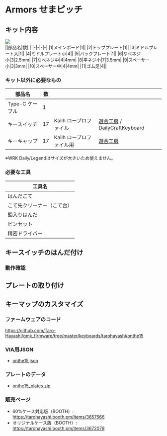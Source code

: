 # Armors せまピッチ

## キット内容
![](img/IMG_6330.jpg)  
||部品名|数| |
|-|-|-|-|
|1|メインボード|1||
|2|トッププレート|1||
|3|ミドルプレート大|1||
|4|ミドルプレート小|4||
|5|バックプレート|1||
|6|なべネジ小|3|2.5mm|
|7|なべネジ中|4|4mm|
|8|平ネジ小|7|3.5mm|
|9|スペーサー小|3|3mm|
|10|スペーサー中|4|4mm|
|11|ゴム足|4||

### キット以外に必要なもの
|部品名|数|||
|-|-|-|-|
|Type-C ケーブル|1|||
|キースイッチ|17|Kailh ロープロファイル|[遊舎工房](https://shop.yushakobo.jp/products/pg1350) / [DailyCraftKeyboard](https://shop.dailycraft.jp/collections/choc-switches)|
|キーキャップ|17|Kailh ロープロファイル用|[遊舎工房](https://shop.yushakobo.jp/collections/keycaps/For-Choc-v1)|

※WRK Daily/Legendはサイズが大きいため使えません。

### 必要な工具
|工具名|
|-|
|はんだごて|
|こて先クリーナー（こて台）|
|鉛入りはんだ|
|ピンセット|
|精密ドライバー|

## キースイッチのはんだ付け

### 動作確認

## プレートの取り付け

## キーマップのカスタマイズ

### ファームウェアのコード
https://github.com/Taro-Hayashi/qmk_firmware/tree/master/keyboards/tarohayashi/onthe15

### VIA用JSON
- [onthe15.json](https://github.com/Taro-Hayashi/On-the-15/releases/download/15.23/onthe15.json)

### プレートのデータ
- [onthe15_plates.zip](https://github.com/Taro-Hayashi/On-the-15/releases/download/15.23/onthe15_plates.zip)

### 販売ページ
- 60%ケース対応版（BOOTH）: https://tarohayashi.booth.pm/items/3657566
- オリジナルケース版（BOOTH）: https://tarohayashi.booth.pm/items/3672079

